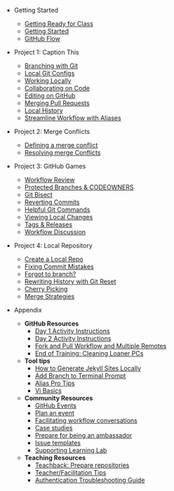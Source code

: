 - Getting Started
  - [Getting Ready for Class](01_getting_ready_for_class.md)
  - [Getting Started](02_getting_started.md)
  - [GitHub Flow](03_github_flow.md)

- Project 1: Caption This
  - [Branching with Git](04_branching_with_git.md)
  - [Local Git Configs](05_local_git_configs.md)
  - [Working Locally](06_working_locally.md)
  - [Collaborating on Code](07_collaborating_on_code.md)
  - [Editing on GitHub](08_edit_on_github.md)
  - [Merging Pull Requests](09_merging_pull_requests.md)
  - [Local History](10_local_history.md)
  - [Streamline Workflow with Aliases](11_streamline_workflow_with_aliases.md)

- Project 2: Merge Conflicts
  - [Defining a merge conflict](12a_what_is_a_merge_conflict.md)
  - [Resolving merge Conflicts](12b_resolving_merge_conflicts.md)

- Project 3: GitHub Games
  - [Workflow Review](13_workflow_review_project_github_games.md)
  - [Protected Branches & CODEOWNERS](17_protected_branches.md)
  - [Git Bisect](14_git_bisect.md)
  - [Reverting Commits](15_reverting_commits.md)
  - [Helpful Git Commands](16_helpful_git_commands.md)
  - [Viewing Local Changes](17_view_local_changes.md)
  - [Tags & Releases](17_tags_and_releases.md)
  - [Workflow Discussion](17_workflow_discussion.md)

- Project 4: Local Repository
  - [Create a Local Repo](18_create_local_repo.md)
  - [Fixing Commit Mistakes](19_fixing_commit_mistakes.md)
  - [Forgot to branch?](19_forgot_to_branch.md)
  - [Rewriting History with Git Reset](20_rewriting_history_git_reset.md)
  - [Cherry Picking](21_git_cherry_pick.md)
  - [Merge Strategies](22_merge_strategies_rebase.md)

- Appendix
  - **GitHub Resources**
    - [Day 1 Activity Instructions](app_Day_1_activities.md)
    - [Day 2 Activity Instructions](app_day2_mergeconflict.md)
    - [Fork and Pull Workflow and Multiple Remotes](app_fork_workflow.md)
    - [End of Training: Cleaning Loaner PCs](App_clean_loaner_pc.md)
  - **Tool tips**
    - [How to Generate Jekyll Sites Locally](app_how_to_generate_locally.md)
    - [Add Branch to Terminal Prompt](app_git_branch_in_terminal.md)
    - [Alias Pro Tips](app_aliases.md)
    - [Vi Basics](app_vi_basics.md)
  - **Community Resources**
    - [GitHub Events](app_github_events.md)
    - [Plan an event](app_plan_an_event.md)
    - [Facilitating workflow conversations](app_facilitating_workflow.md)
    - [Case studies](app_case_studies.md)
    - [Prepare for being an ambassador](app_evangelize.md)
    - [Issue templates](app_issue_template.md)
    - [Supporting Learning Lab](app_supporting_learning_lab.md)
  - **Teaching Resources**
    - [Teachback: Prepare repositories](app_teachback_repo_prep.md)
    - [Teacher/Facilitation Tips](app_facilitation_tips.md)
    - [Authentication Troubleshooting Guide](app_authentication.md)
